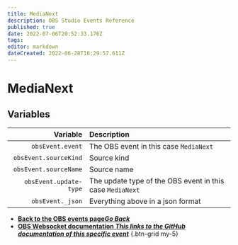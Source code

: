 ```yaml
---
title: MediaNext
description: OBS Studio Events Reference
published: true
date: 2022-07-06T20:52:33.176Z
tags:
editor: markdown
dateCreated: 2022-06-28T16:29:57.611Z
---
```


# MediaNext

## Variables

| Variable | Description |
|---------:|:------------|
| `obsEvent.event` | The OBS event in this case `MediaNext`
| `obsEvent.sourceKind` | Source kind
| `obsEvent.sourceName` | Source name
| `obsEvent.update-type` | The update type of the OBS event in this case `MediaNext`
| `obsEvent._json` | Everything above in a json format

- [<i class="mdi mdi-chevron-left"></i>**Back to the OBS events page*Go Back***](/en/Broadcasters/OBS/Events)
- [<i class="mdi mdi-github"></i> **OBS Websocket documentation *This links to the GitHub documentation of this specific event***](https://github.com/obsproject/obs-websocket/blob/4.x-current/docs/generated/protocol.md#medianext)
{.btn-grid my-5}
